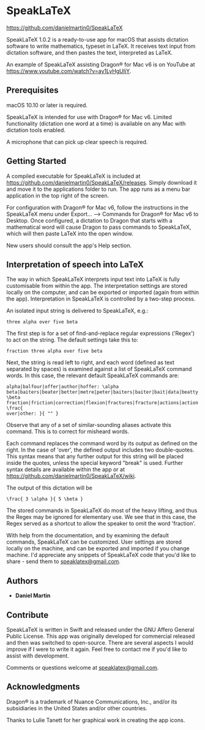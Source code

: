 # SpeakLaTeX
https://github.com/danielmartin0/SpeakLaTeX


SpeakLaTeX 1.0.2 is a ready-to-use app for macOS that assists dictation software to write mathematics, typeset in LaTeX. It receives text input from dictation software, and then pastes the text, interpreted as LaTeX.

An example of SpeakLaTeX assisting Dragon® for Mac v6 is on YouTube at https://www.youtube.com/watch?v=ay1LyHgUIjY.

## Prerequisites

macOS 10.10 or later is required.

SpeakLaTeX is intended for use with Dragon® for Mac v6. Limited functionality (dictation one word at a time) is available on any Mac with dictation tools enabled.

A microphone that can pick up clear speech is required.

## Getting Started

A compiled executable for SpeakLaTeX is included at https://github.com/danielmartin0/SpeakLaTeX/releases. Simply download it and move it to the applications folder to run. The app runs as a menu bar application in the top right of the screen.

For configuration with Dragon® for Mac v6, follow the instructions in the SpeakLaTeX menu under Export… ⟶ Commands for Dragon® for Mac v6 to Desktop. Once configured, a dictation to Dragon that starts with a mathematical word will cause Dragon to pass commands to SpeakLaTeX, which will then paste LaTeX into the open window.

New users should consult the app's Help section.

## Interpretation of speech into LaTeX

The way in which SpeakLaTeX interprets input text into LaTeX is fully customisable from within the app. The interpretation settings are stored locally on the computer, and can be exported or imported (again from within the app). Interpretation in SpeakLaTeX is controlled by a two-step process.

An isolated input string is delivered to SpeakLaTeX, e.g.:
```
three alpha over five beta
```
The first step is for a set of find-and-replace regular expressions ('Regex') to act on the string. The default settings take this to:
```
fraction three alpha over five beta
```
Next, the string is read left to right, and each word (defined as text separated by spaces) is examined against a list of SpeakLaTeX command words. In this case, the relevant default SpeakLaTeX commands are:
```
alpha|balfour|offer|author|hoffer: \alpha
beta|baiters|beater|better|metre|peter|baiters|baiter|bait|data|beatty|leader: \beta
fraction|friction|correction|flexion|fractures|fracture|actions|action|fractured|sections|section|traction|functions|function|fractional|fractions: \frac{
over|other: }{ "" }
```
Observe that any of a set of similar-sounding aliases activate this command. This is to correct for misheard words.

Each command replaces the command word by its output as defined on the right. In the case of 'over', the defined output includes two double-quotes. This syntax means that any further output for this string will be placed inside the quotes, unless the special keyword "break" is used. Further syntax details are available within the app or at https://github.com/danielmartin0/SpeakLaTeX/wiki.

The output of this dictation will be
```
\frac{ 3 \alpha }{ 5 \beta }
```

The stored commands in SpeakLaTeX do most of the heavy lifting, and thus the Regex may be ignored for elementary use. We see that in this case, the Regex served as a shortcut to allow the speaker to omit the word 'fraction'.

With help from the documentation, and by examining the default commands, SpeakLaTeX can be customized. User settings are stored locally on the machine, and can be exported and imported if you change machine. I'd appreciate any snippets of SpeakLaTeX code that you'd like to share - send them to speaklatex@gmail.com.

## Authors

* **Daniel Martin**

## Contribute

SpeakLaTeX is written in Swift and released under the GNU Affero General Public License. This app was originally developed for commercial released and then was switched to open-source. There are several aspects I would improve if I were to write it again. Feel free to contact me if you'd like to assist with development.

Comments or questions welcome at speaklatex@gmail.com.

## Acknowledgments

Dragon® is a trademark of Nuance Communications, Inc., and/or its subsidiaries in the United States and/or other countries.

Thanks to Lulie Tanett for her graphical work in creating the app icons.
